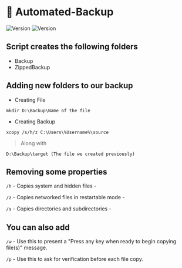 # 💾 Automated-Backup
<p>
  <img alt="Version" src="https://img.shields.io/badge/version-1.1.3-red.svg?cacheSeconds=2592000" />
 
  <img alt="Version" src="https://img.shields.io/github/issues/4r1ss/Automated-Backup" />
</p>

## Script creates the following folders

- Backup
- ZippedBackup

## Adding new folders to our backup

- Creating File
```
mkdir D:\Backup\Name of the file
```
- Creating Backup
```
xcopy /s/h/z C:\Users\%Username%\source
```
> Along with 
```
D:\Backup\target (The file we created previously)
```
## Removing some properties

```/h```  - Copies system and hidden files - 

```/z``` - Copies networked files in restartable mode -

```/s``` -  Copies directories and subdirectories -
## You can also add

```/w``` - Use this to present a "Press any key when ready to begin copying file(s)" message.

```/p``` - Use this to ask for verification before each file copy.
